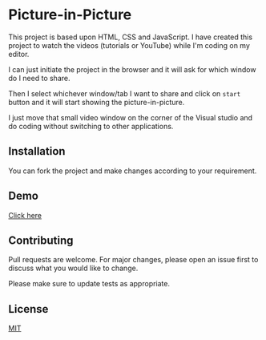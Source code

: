 # Picture-in-Picture

This project is based upon HTML, CSS and JavaScript. I have created this project to watch the videos (tutorials or YouTube) while I'm coding on my editor. 

I can just initiate the project in the browser and it will ask for which window do I need to share.

Then I select whichever window/tab I want to share and click on `start` button and it will start showing the picture-in-picture.

I just move that small video window on the corner of the Visual studio and do coding without switching to other applications.

## Installation

You can fork the project and make changes according to your requirement.

## Demo
[Click here](https://mohsinintazar.github.io/picture-in-picture/)

## Contributing
Pull requests are welcome. For major changes, please open an issue first to discuss what you would like to change.

Please make sure to update tests as appropriate.

## License
[MIT](https://choosealicense.com/licenses/mit/)
